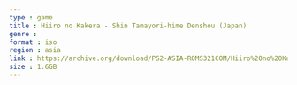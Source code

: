 ```yaml
---
type : game
title : Hiiro no Kakera - Shin Tamayori-hime Denshou (Japan)
genre : 
format : iso
region : asia
link : https://archive.org/download/PS2-ASIA-ROMS321COM/Hiiro%20no%20Kakera%20-%20Shin%20Tamayori-hime%20Denshou%20%28Japan%29.7z
size : 1.6GB
---
```

